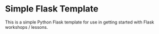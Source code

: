 # Simple Flask Template

This is a simple Python Flask template for use in getting started with Flask workshops / lessons.